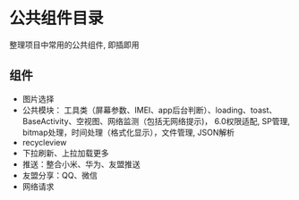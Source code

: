 # 公共组件目录
整理项目中常用的公共组件, 即插即用

## 组件
- 图片选择
- 公共模块： 工具类（屏幕参数、IMEI、app后台判断）、loading、toast、BaseActivity、空视图、网络监测（包括无网络提示)， 6.0权限适配, SP管理, bitmap处理，时间处理（格式化显示），文件管理, JSON解析
- recycleview
- 下拉刷新、上拉加载更多
- 推送：整合小米、华为、友盟推送
- 友盟分享：QQ、微信
- 网络请求
